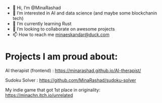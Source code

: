 - 👋 Hi, I’m @MinaRashad
- 👀 I’m interested in AI and data science (and maybe some blockchanin tech)
- 🌱 I’m currently learning Rust
- 💞️ I’m looking to collaborate on awesome projects
- 📫 How to reach me minaeskandar@duck.com

# Projects I am proud about:

AI therapist (frontend) : https://minarashad.github.io/AI-therapist/

Sudoku Solver : https://github.com/MinaRashad/sudoku-solver

My indie game that got 1st place in originality: https://minachn.itch.io/unrelated

<!---
MinaRashad/MinaRashad is a ✨ special ✨ repository because its `README.md` (this file) appears on your GitHub profile.
You can click the Preview link to take a look at your changes.
--->
